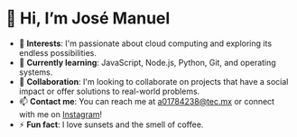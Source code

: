 # 👋 Hi, I’m José Manuel

- 👀 **Interests**: I'm passionate about cloud computing and exploring its endless possibilities.
- 🌱 **Currently learning**: JavaScript, Node.js, Python, Git, and operating systems.
- 💞️ **Collaboration**: I'm looking to collaborate on projects that have a social impact or offer solutions to real-world problems.
- 📫 **Contact me**: You can reach me at a01784238@tec.mx or connect with me on [Instagram](https://www.instagram.com/josezumayamx/)!
- ⚡ **Fun fact**: I love sunsets and the smell of coffee.
<!---
zumayamx/zumayamx is a ✨ special ✨ repository because its `README.md` (this file) appears on your GitHub profile.
You can click the Preview link to take a look at your changes.
--->
